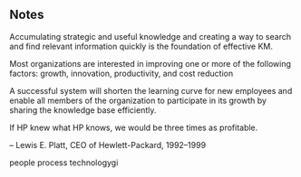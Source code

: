 ## Notes
Accumulating strategic and useful knowledge and creating a way to search and find relevant information quickly is the foundation of effective KM.

Most organizations are interested in improving one or more of the following factors: growth, innovation, productivity, and cost reduction

A successful system will shorten the learning curve for new employees and enable all members of the organization to participate in its growth by sharing the knowledge base efficiently.


If HP knew what HP knows, we would be three times as profitable.

– Lewis E. Platt, CEO of Hewlett-Packard, 1992–1999

people process technologygi